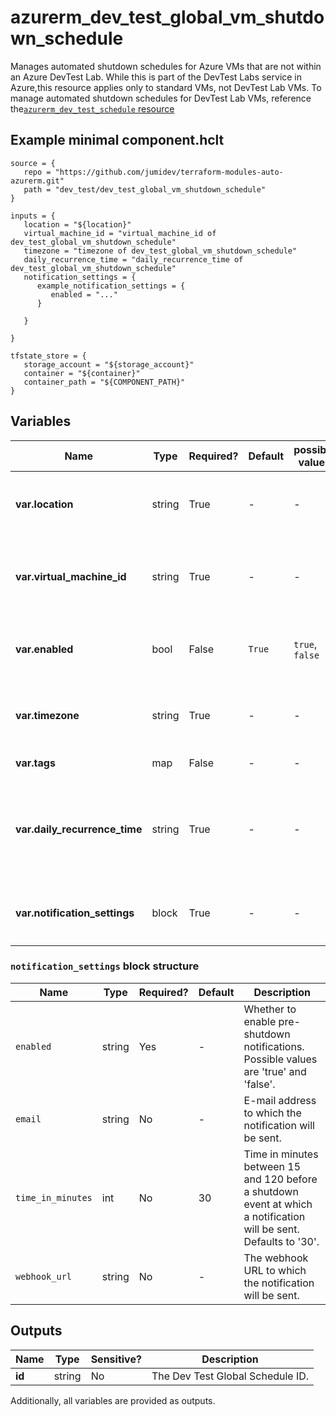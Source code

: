 # azurerm_dev_test_global_vm_shutdown_schedule

Manages automated shutdown schedules for Azure VMs that are not within an Azure DevTest Lab. While this is part of the DevTest Labs service in Azure,this resource applies only to standard VMs, not DevTest Lab VMs. To manage automated shutdown schedules for DevTest Lab VMs, reference the[`azurerm_dev_test_schedule` resource](dev_test_schedule.html)

## Example minimal component.hclt

```hcl
source = {
   repo = "https://github.com/jumidev/terraform-modules-auto-azurerm.git" 
   path = "dev_test/dev_test_global_vm_shutdown_schedule" 
}

inputs = {
   location = "${location}" 
   virtual_machine_id = "virtual_machine_id of dev_test_global_vm_shutdown_schedule" 
   timezone = "timezone of dev_test_global_vm_shutdown_schedule" 
   daily_recurrence_time = "daily_recurrence_time of dev_test_global_vm_shutdown_schedule" 
   notification_settings = {
      example_notification_settings = {
         enabled = "..."   
      }
  
   }
 
}

tfstate_store = {
   storage_account = "${storage_account}" 
   container = "${container}" 
   container_path = "${COMPONENT_PATH}" 
}

```

## Variables

| Name | Type | Required? |  Default  |  possible values |  Description |
| ---- | ---- | --------- |  ----------- | ----------- | ----------- |
| **var.location** | string | True | -  |  -  |  The location where the schedule is created. Changing this forces a new resource to be created. | 
| **var.virtual_machine_id** | string | True | -  |  -  |  The resource ID of the target ARM-based Virtual Machine. Changing this forces a new resource to be created. | 
| **var.enabled** | bool | False | `True`  |  `true`, `false`  |  Whether to enable the schedule. Possible values are `true` and `false`. Defaults to `true`. | 
| **var.timezone** | string | True | -  |  -  |  The time zone ID (e.g. Pacific Standard time). Refer to this guide for a [full list of accepted time zone names](https://jackstromberg.com/2017/01/list-of-time-zones-consumed-by-azure/). | 
| **var.tags** | map | False | -  |  -  |  A mapping of tags to assign to the resource. | 
| **var.daily_recurrence_time** | string | True | -  |  -  |  The time each day when the schedule takes effect. Must match the format HHmm where HH is 00-23 and mm is 00-59 (e.g. 0930, 2300, etc.) | 
| **var.notification_settings** | block | True | -  |  -  |  The notification setting of a schedule. A `notification_settings` block. | 

### `notification_settings` block structure

| Name | Type | Required? | Default | Description |
| ---- | ---- | --------- | ------- | ----------- |
| `enabled` | string | Yes | - | Whether to enable pre-shutdown notifications. Possible values are 'true' and 'false'. |
| `email` | string | No | - | E-mail address to which the notification will be sent. |
| `time_in_minutes` | int | No | 30 | Time in minutes between 15 and 120 before a shutdown event at which a notification will be sent. Defaults to '30'. |
| `webhook_url` | string | No | - | The webhook URL to which the notification will be sent. |



## Outputs

| Name | Type | Sensitive? | Description |
| ---- | ---- | --------- | --------- |
| **id** | string | No  | The Dev Test Global Schedule ID. | 

Additionally, all variables are provided as outputs.
